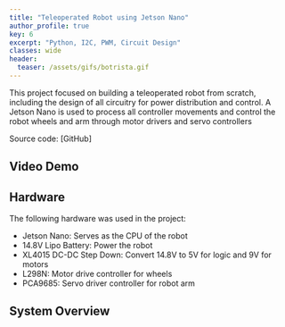 ```yaml
---
title: "Teleoperated Robot using Jetson Nano"
author_profile: true
key: 6
excerpt: "Python, I2C, PWM, Circuit Design"
classes: wide
header:
  teaser: /assets/gifs/botrista.gif
---
```


This project focused on building a teleoperated robot from scratch, including the design of all circuitry for power distribution and control. A Jetson Nano is used to process all controller movements and control the robot wheels and arm through motor drivers and servo controllers

Source code: [GitHub]

## Video Demo

## Hardware
The following hardware was used in the project:
* Jetson Nano: Serves as the CPU of the robot
* 14.8V Lipo Battery: Power the robot
* XL4015 DC-DC Step Down: Convert 14.8V to 5V for logic and 9V for motors
* L298N: Motor drive controller for wheels
* PCA9685: Servo driver controller for robot arm

## System Overview

